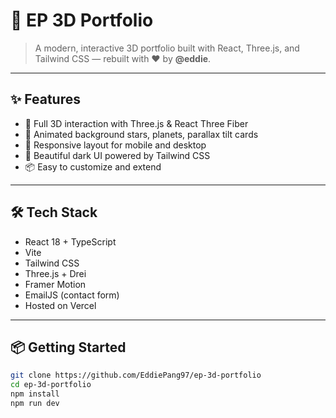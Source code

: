 # 🧠 EP 3D Portfolio

> A modern, interactive 3D portfolio built with React, Three.js, and Tailwind CSS — rebuilt with ❤️ by **@eddie**.


---

## ✨ Features

- 🚀 Full 3D interaction with Three.js & React Three Fiber
- 🌌 Animated background stars, planets, parallax tilt cards
- 📱 Responsive layout for mobile and desktop
- 🎨 Beautiful dark UI powered by Tailwind CSS
- 📦 Easy to customize and extend

---

## 🛠️ Tech Stack

- React 18 + TypeScript
- Vite
- Tailwind CSS
- Three.js + Drei
- Framer Motion
- EmailJS (contact form)
- Hosted on Vercel

---

## 📦 Getting Started

```bash
git clone https://github.com/EddiePang97/ep-3d-portfolio
cd ep-3d-portfolio
npm install
npm run dev